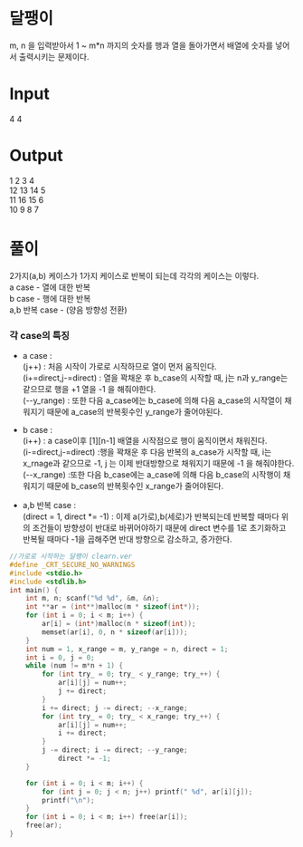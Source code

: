# 달팽이

m, n 을 입력받아서 1 ~ m*n 까지의 숫자를 행과 열을 돌아가면서 배열에 숫자를 넣어서 출력시키는 문제이다.

# Input 
4 4  
# Output
1 2 3 4  
12 13 14 5  
11 16 15 6  
10 9 8 7  

# 풀이
2가지(a,b) 케이스가 1가지 케이스로 반복이 되는데 각각의 케이스는 이렇다.  
a case - 열에 대한 반복  
b case - 행에 대한 반복  
a,b 반복 case - (양음 방향성 전환)  

### 각 case의 특징
- a case :  
 (j++)  : 처음 시작이 가로로 시작하므로 열이 먼저 움직인다.  
 (i+=direct,j-=direct)    : 열을 꽉채운 후 b_case의 시작할 때, j는 n과 y_range는 같으므로 행을 +1 열을 -1 을 해줘야한다.  
 (--y_range)  : 또한 다음 a_case에는 b_case에 의해 다음 a_case의 시작열이 채워지기 때문에 a_case의 반복횟수인 y_range가 줄어야된다.   
- b case :  
(i++) : a case이후 [1][n-1] 배열을 시작점으로 행이 움직이면서 채워진다.     
(i-=direct,j-=direct) :행을 꽉채운 후 다음 반복의 a_case가 시작할 때, i는 x_rnage과 같으므로 -1, j 는 이제 반대방향으로 채워지기 때문에 -1 을 해줘야한다.  
(--x_range) :또한 다음 b_case에는 a_case에 의해 다음 b_case의 시작행이 채워지기 때문에 b_case의 반복횟수인 x_range가 줄어야된다.  

 - a,b 반복 case :  
(direct = 1, direct *= -1)  : 이제 a(가로),b(세로)가 반복되는데 반복할 때마다 위의 조건들이 방향성이 반대로 바뀌어야하기 때문에 direct 변수를 1로 초기화하고 반복될 때마다 -1을 곱해주면 반대 방향으로 감소하고, 증가한다. 
 


```c
//가로로 시작하는 달팽이 clearn.ver
#define _CRT_SECURE_NO_WARNINGS
#include <stdio.h>
#include <stdlib.h>
int main() {
	int m, n; scanf("%d %d", &m, &n);
	int **ar = (int**)malloc(m * sizeof(int*));
	for (int i = 0; i < m; i++) {
		ar[i] = (int*)malloc(n * sizeof(int));
		memset(ar[i], 0, n * sizeof(ar[i]));
	}
	int num = 1, x_range = m, y_range = n, direct = 1;
	int i = 0, j = 0;
	while (num != m*n + 1) {
		for (int try_ = 0; try_ < y_range; try_++) {
			ar[i][j] = num++;
			j += direct;
		}
		i += direct; j -= direct; --x_range;
		for (int try_ = 0; try_ < x_range; try_++) {
			ar[i][j] = num++;
			i += direct;
		} 
		j -= direct; i -= direct; --y_range; 
    		direct *= -1;
	}

	for (int i = 0; i < m; i++) {
		for (int j = 0; j < n; j++) printf(" %d", ar[i][j]);
		printf("\n");
	}
	for (int i = 0; i < m; i++) free(ar[i]);
	free(ar);
}
```

